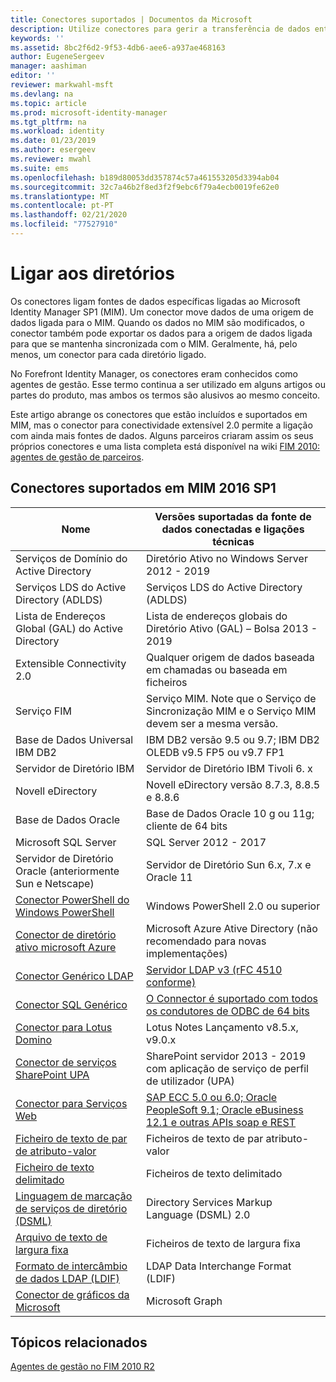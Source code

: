 ```yaml
---
title: Conectores suportados | Documentos da Microsoft
description: Utilize conectores para gerir a transferência de dados entre mim e as suas fontes de dados conectadas.
keywords: ''
ms.assetid: 8bc2f6d2-9f53-4db6-aee6-a937ae468163
author: EugeneSergeev
manager: aashiman
editor: ''
reviewer: markwahl-msft
ms.devlang: na
ms.topic: article
ms.prod: microsoft-identity-manager
ms.tgt_pltfrm: na
ms.workload: identity
ms.date: 01/23/2019
ms.author: esergeev
ms.reviewer: mwahl
ms.suite: ems
ms.openlocfilehash: b189d80053dd357874c57a461553205d3394ab04
ms.sourcegitcommit: 32c7a46b2f8ed3f2f9ebc6f79a4ecb0019fe62e0
ms.translationtype: MT
ms.contentlocale: pt-PT
ms.lasthandoff: 02/21/2020
ms.locfileid: "77527910"
---
```

# <a name="connect-to-your-directories"></a>Ligar aos diretórios

Os conectores ligam fontes de dados específicas ligadas ao Microsoft Identity Manager SP1 (MIM). Um conector move dados de uma origem de dados ligada para o MIM. Quando os dados no MIM são modificados, o conector também pode exportar os dados para a origem de dados ligada para que se mantenha sincronizada com o MIM. Geralmente, há, pelo menos, um conector para cada diretório ligado.

No Forefront Identity Manager, os conectores eram conhecidos como agentes de gestão. Esse termo continua a ser utilizado em alguns artigos ou partes do produto, mas ambos os termos são alusivos ao mesmo conceito.

Este artigo abrange os conectores que estão incluídos e suportados em MIM, mas o conector para conectividade extensível 2.0 permite a ligação com ainda mais fontes de dados. Alguns parceiros criaram assim os seus próprios conectores e uma lista completa está disponível na wiki [FIM 2010: agentes de gestão de parceiros](https://social.technet.microsoft.com/wiki/contents/articles/1589.fim-2010-management-agents-from-partners.aspx).

## <a name="supported-connectors-in-mim-2016-sp1"></a>Conectores suportados em MIM 2016 SP1

| Nome | Versões suportadas da fonte de dados conectadas e ligações técnicas |
| ---- | ----------------------------------------------- |
| Serviços de Domínio do Active Directory | Diretório Ativo no Windows Server 2012 - 2019 |
| Serviços LDS do Active Directory (ADLDS) | Serviços LDS do Active Directory (ADLDS) |
| Lista de Endereços Global (GAL) do Active Directory | Lista de endereços globais do Diretório Ativo (GAL) – Bolsa 2013 - 2019 |
| Extensible Connectivity 2.0 | Qualquer origem de dados baseada em chamadas ou baseada em ficheiros |
| Serviço FIM | Serviço MIM. Note que o Serviço de Sincronização MIM e o Serviço MIM devem ser a mesma versão. |
| Base de Dados Universal IBM DB2 | IBM DB2 versão 9.5 ou 9.7; IBM DB2 OLEDB v9.5 FP5 ou v9.7 FP1 |
| Servidor de Diretório IBM | Servidor de Diretório IBM Tivoli 6. x |
| Novell eDirectory | Novell eDirectory versão 8.7.3, 8.8.5 e 8.8.6 |
| Base de Dados Oracle | Base de Dados Oracle 10 g ou 11g; cliente de 64 bits |
| Microsoft SQL Server | SQL Server 2012 - 2017 |
| Servidor de Diretório Oracle (anteriormente Sun e Netscape) | Servidor de Diretório Sun 6.x, 7.x e Oracle 11 |
| [Conector PowerShell do Windows PowerShell](https://msdn.microsoft.com/library/dn640417.aspx) | Windows PowerShell 2.0 ou superior |
| [Conector de diretório ativo microsoft Azure](https://msdn.microsoft.com/library/dn511001.aspx) | Microsoft Azure Ative Directory (não recomendado para novas implementações) |
| [Conector Genérico LDAP](https://msdn.microsoft.com/library/dn510997.aspx) | [Servidor LDAP v3 (rFC 4510 conforme)](reference/microsoft-identity-manager-2016-connector-genericldap.md#overview-of-the-generic-ldap-connector) |
| [Conector SQL Genérico](reference/microsoft-identity-manager-2016-connector-genericsql.md) | [O Connector é suportado com todos os condutores de ODBC de 64 bits](reference/microsoft-identity-manager-2016-connector-genericsql.md#overview-of-the-generic-sql-connector) |
| [Conector para Lotus Domino](https://msdn.microsoft.com/library/hh859750.aspx) | Lotus Notes Lançamento v8.5.x, v9.0.x |
| [Conector de serviços SharePoint UPA](https://msdn.microsoft.com/library/dn511003.aspx) | SharePoint servidor 2013 - 2019 com aplicação de serviço de perfil de utilizador (UPA) |
| [Conector para Serviços Web](https://www.microsoft.com/en-us/download/details.aspx?id=51495) | [SAP ECC 5.0 ou 6.0; Oracle PeopleSoft 9.1; Oracle eBusiness 12.1 e outras APIs soap e REST](https://docs.microsoft.com/microsoft-identity-manager/reference/microsoft-identity-manager-2016-ma-ws) |
| [Ficheiro de texto de par de atributo-valor](https://technet.microsoft.com/library/cc708644(v=ws.10).aspx) | Ficheiros de texto de par atributo-valor |
| [Ficheiro de texto delimitado](https://technet.microsoft.com/library/cc720612(v=ws.10).aspx) | Ficheiros de texto delimitado |
| [Linguagem de marcação de serviços de diretório (DSML)](https://technet.microsoft.com/library/cc720660(v=ws.10).aspx) | Directory Services Markup Language (DSML) 2.0 |
| [Arquivo de texto de largura fixa](https://technet.microsoft.com/library/cc720633(v=ws.10).aspx) | Ficheiros de texto de largura fixa |
| [Formato de intercâmbio de dados LDAP (LDIF)](https://technet.microsoft.com/library/cc708662(v=ws.10).aspx) | LDAP Data Interchange Format (LDIF) |
| [Conector de gráficos da Microsoft](microsoft-identity-manager-2016-connector-graph.md) | Microsoft Graph |

## <a name="related-topics"></a>Tópicos relacionados

[Agentes de gestão no FIM 2010 R2](https://technet.microsoft.com/library/jj133885.aspx)

